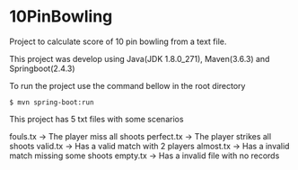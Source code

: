 # 10PinBowling
Project to calculate score of 10 pin bowling from a text file.

This project was develop using Java(JDK 1.8.0_271), Maven(3.6.3) and Springboot(2.4.3)



To run the project use the command bellow in the root directory
```
$ mvn spring-boot:run
```

This project has 5 txt files with some scenarios

fouls.tx -> The player miss all shoots
perfect.tx -> The player strikes all shoots
valid.tx -> Has a valid match with 2 players
almost.tx -> Has a invalid match missing some shoots
empty.tx -> Has a invalid file with no records